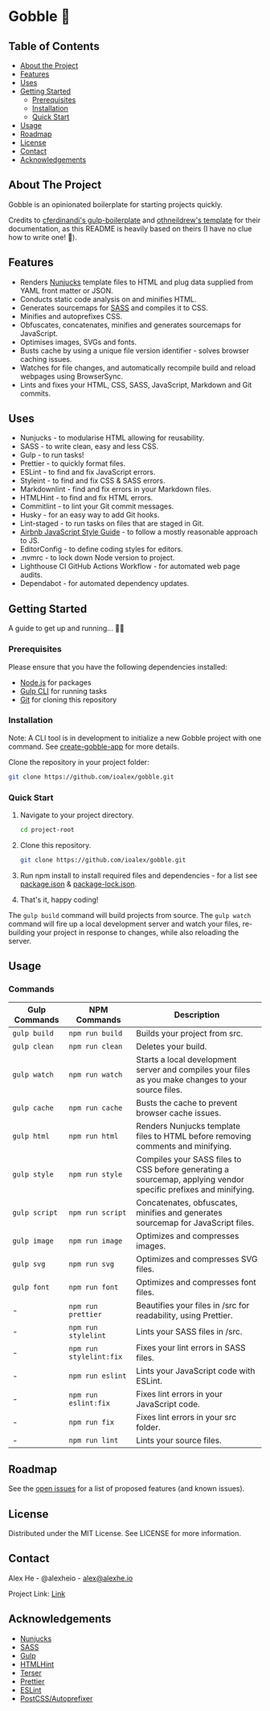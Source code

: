# Gobble 🍔

## Table of Contents

- [About the Project](#about-the-project)
- [Features](#features)
- [Uses](#uses)
- [Getting Started](#getting-started)
  - [Prerequisites](#prerequisites)
  - [Installation](#installation)
  - [Quick Start](#quick-start)
- [Usage](#usage)
- [Roadmap](#roadmap)
- [License](#license)
- [Contact](#contact)
- [Acknowledgements](#acknowledgements)

## About The Project

Gobble is an opinionated boilerplate for starting projects quickly.

Credits to [cferdinandi's gulp-boilerplate](https://github.com/cferdinandi/gulp-boilerplate) and [othneildrew's template](https://github.com/othneildrew/Best-README-Template) for their documentation, as this README is heavily based on theirs (I have no clue how to write one! 🙈).

## Features

- Renders [Nunjucks](https://mozilla.github.io/nunjucks/) template files to HTML and plug data supplied from YAML front matter or JSON.
- Conducts static code analysis on and minifies HTML.
- Generates sourcemaps for [SASS](https://sass-lang.com/) and compiles it to CSS.
- Minifies and autoprefixes CSS.
- Obfuscates, concatenates, minifies and generates sourcemaps for JavaScript.
- Optimises images, SVGs and fonts.
- Busts cache by using a unique file version identifier - solves browser caching issues.
- Watches for file changes, and automatically recompile build and reload webpages using BrowserSync.
- Lints and fixes your HTML, CSS, SASS, JavaScript, Markdown and Git commits.

## Uses

- Nunjucks - to modularise HTML allowing for reusability.
- SASS - to write clean, easy and less CSS.
- Gulp - to run tasks!
- Prettier - to quickly format files.
- ESLint - to find and fix JavaScript errors.
- Styleint - to find and fix CSS & SASS errors.
- Markdownlint - find and fix errors in your Markdown files.
- HTMLHint - to find and fix HTML errors.
- Commitlint - to lint your Git commit messages.
- Husky - for an easy way to add Git hooks.
- Lint-staged - to run tasks on files that are staged in Git.
- [Airbnb JavaScript Style Guide](https://github.com/airbnb/javascript) - to follow a mostly reasonable approach to JS.
- EditorConfig - to define coding styles for editors.
- .nvmrc - to lock down Node version to project.
- Lighthouse CI GitHub Actions Workflow - for automated web page audits.
- Dependabot - for automated dependency updates.

## Getting Started

A guide to get up and running... 🏃‍♂️

### Prerequisites

Please ensure that you have the following dependencies installed:

- [Node.js](https://nodejs.org/en/) for packages
- [Gulp CLI](https://www.npmjs.com/package/gulp-cli) for running tasks
- [Git](https://git-scm.com/) for cloning this repository

### Installation

Note: A CLI tool is in development to initialize a new Gobble project with one command.
See [create-gobble-app](https://github.com/ioalex/create-gobble-app) for more details.

Clone the repository in your project folder:

```sh
git clone https://github.com/ioalex/gobble.git
```

### Quick Start

1. Navigate to your project directory.

   ```sh
   cd project-root
   ```

2. Clone this repository.

   ```sh
   git clone https://github.com/ioalex/gobble.git
   ```

3. Run npm install to install required files and dependencies - for a list see [package.json](https://github.com/ioalex/gobble/blob/master/package.json) & [package-lock.json](https://github.com/ioalex/gobble/blob/master/package-lock.json).
4. That's it, happy coding!

The `gulp build` command will build projects from source.
The `gulp watch` command will fire up a local development server and watch your files, re-building your project in response to changes, while also reloading the server.

## Usage

### Commands

| Gulp Commands | NPM Commands            | Description                                                                                                     |
| ------------- | ----------------------- | --------------------------------------------------------------------------------------------------------------- |
| `gulp build`  | `npm run build`         | Builds your project from src.                                                                                   |
| `gulp clean`  | `npm run clean`         | Deletes your build.                                                                                             |
| `gulp watch`  | `npm run watch`         | Starts a local development server and compiles your files as you make changes to your source files.             |
| `gulp cache`  | `npm run cache`         | Busts the cache to prevent browser cache issues.                                                                |
| `gulp html`   | `npm run html`          | Renders Nunjucks template files to HTML before removing comments and minifying.                                 |
| `gulp style`  | `npm run style`         | Compiles your SASS files to CSS before generating a sourcemap, applying vendor specific prefixes and minifying. |
| `gulp script` | `npm run script`        | Concatenates, obfuscates, minifies and generates sourcemap for JavaScript files.                                |
| `gulp image`  | `npm run image`         | Optimizes and compresses images.                                                                                |
| `gulp svg`    | `npm run svg`           | Optimizes and compresses SVG files.                                                                             |
| `gulp font`   | `npm run font`          | Optimizes and compresses font files.                                                                            |
| -             | `npm run prettier`      | Beautifies your files in /src for readability, using Prettier.                                                  |
| -             | `npm run stylelint`     | Lints your SASS files in /src.                                                                                  |
| -             | `npm run stylelint:fix` | Fixes your lint errors in SASS files.                                                                           |
| -             | `npm run eslint`        | Lints your JavaScript code with ESLint.                                                                         |
| -             | `npm run eslint:fix`    | Fixes lint errors in your JavaScript code.                                                                      |
| -             | `npm run fix`           | Fixes lint errors in your src folder.                                                                           |
| -             | `npm run lint`          | Lints your source files.                                                                                        |

## Roadmap

See the [open issues](https://github.com/ioalex/gobble/issues) for a list of proposed features (and known issues).

## License

Distributed under the MIT License. See LICENSE for more information.

## Contact

Alex He - @alexheio - alex@alexhe.io

Project Link: [Link](https://github.com/ioalex/gobble)

## Acknowledgements

- [Nunjucks](https://mozilla.github.io/nunjucks/)
- [SASS](https://sass-lang.com/)
- [Gulp](https://gulpjs.com/)
- [HTMLHint](https://htmlhint.com/)
- [Terser](https://terser.org/)
- [Prettier](https://prettier.io/)
- [ESLint](https://eslint.org/)
- [PostCSS/Autoprefixer](https://github.com/postcss/autoprefixer)
